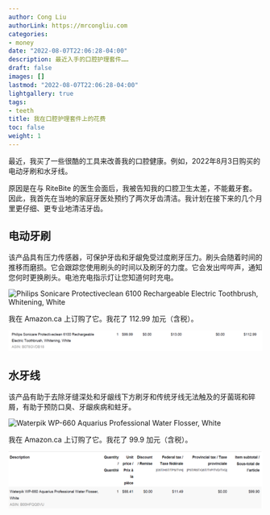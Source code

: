 ```yaml
---
author: Cong Liu
authorLink: https://mrcongliu.com
categories:
- money
date: "2022-08-07T22:06:28-04:00"
description: 最近入手的口腔护理套件……
draft: false
images: []
lastmod: "2022-08-07T22:06:28-04:00"
lightgallery: true
tags:
- teeth
title: 我在口腔护理套件上的花费
toc: false
weight: 1
---
```


最近，我买了一些很酷的工具来改善我的口腔健康。例如，2022年8月3日购买的电动牙刷和水牙线。

原因是在与 RiteBite 的医生会面后，我被告知我的口腔卫生太差，不能戴牙套。因此，我首先在当地的家庭牙医处预约了两次牙齿清洁。我计划在接下来的几个月里更仔细、更专业地清洁牙齿。

## 电动牙刷

该产品具有压力传感器，可保护牙齿和牙龈免受过度刷牙压力。刷头会随着时间的推移而磨损。它会跟踪您使用刷头的时间以及刷牙的力度。它会发出哔哔声，通知您何时更换刷头。电池充电指示灯让您知道何时充电。

![Philips Sonicare Protectiveclean 6100 Rechargeable
Electric Toothbrush, Whitening, White](philips-sonicare-6100.png "Philips Sonicare Protectiveclean 6100 Rechargeable
Electric Toothbrush, Whitening, White")

我在 Amazon.ca 上订购了它。我花了 112.99 加元（含税）。

![飞利浦电动牙刷，亚马逊上的订单](philips-electric-toothbrush-amazon-order.png "飞利浦电动牙刷，亚马逊上的订单")

## 水牙线

该产品有助于去除牙缝深处和牙龈线下方刷牙和传统牙线无法触及的牙菌斑和碎屑，有助于预防口臭、牙龈疾病和蛀牙。

![Waterpik WP-660 Aquarius Professional Water Flosser,
White](waterpik-aquarius-water-flosser-wp-660-white.png "Waterpik WP-660 Aquarius Professional Water Flosser,
White")

我在 Amazon.ca 上订购了它。我花了 99.9 加元（含税）。

![Waterpik(洁碧)水牙线，亚马逊上的订单](waterpik-water-floss-amazon-order.png "Waterpik(洁碧)水牙线，亚马逊上的订单")

